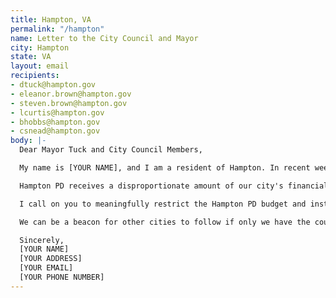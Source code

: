 ```yaml
---
title: Hampton, VA
permalink: "/hampton"
name: Letter to the City Council and Mayor
city: Hampton
state: VA
layout: email
recipients:
- dtuck@hampton.gov
- eleanor.brown@hampton.gov
- steven.brown@hampton.gov
- lcurtis@hampton.gov
- bhobbs@hampton.gov
- csnead@hampton.gov
body: |-
  Dear Mayor Tuck and City Council Members,

  My name is [YOUR NAME], and I am a resident of Hampton. In recent weeks, our nation has been gripped by protests calling for rapid and meaningful reevaluation of the role of policing in our communities and an end to institutionalized racism. Accordingly, it has come to my attention that the budget for 2021 is being decided as these protests continue.

  Hampton PD receives a disproportionate amount of our city's financial resources. In FY20, the Hampton Police Division has a budget of almost $25 million. While we’ve been spending extraordinary amounts on policing, we have not seen significant improvements to safety, homelessness, mental health, or affordability in our city.

  I call on you to meaningfully restrict the Hampton PD budget and instead use those extraordinary resources towards, for example, solving homelessness, which is felt most by our Black neighbors and veterans. Research shows social programs and education to be much more effective at promoting safety and social equity than policing and incarceration.

  We can be a beacon for other cities to follow if only we have the courage to change.

  Sincerely,
  [YOUR NAME]
  [YOUR ADDRESS]
  [YOUR EMAIL]
  [YOUR PHONE NUMBER]
---
```


